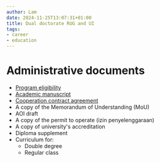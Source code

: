 ```yaml
---
author: Lam
date: 2024-11-25T13:07:31+01:00
title: Dual doctorate RUG and UI
tags:
- career
- education
---
```


# Administrative documents

- [Program eligibility](Projects/requirements-on-program-eligiblity-for-dual-doctorate-programme-in-UI.md) 
- [Academic manuscript](Projects/requirements-on-academic-manuscript-for-dual-doctorate-programme-in-UI.md) 
- [Cooperation contract agreement](Projects/requirements-on-cooperation-contract-agreement-for-dual-doctorate-programme-in-UI.md) 
- A copy of the Memorandum of Understanding (MoU)
- AOI draft
- A copy of the permit to operate (izin penyelenggaraan)
- A copy of university's accreditation
- Diploma supplement
- Curriculum for:
  - Double degree
  - Regular class
